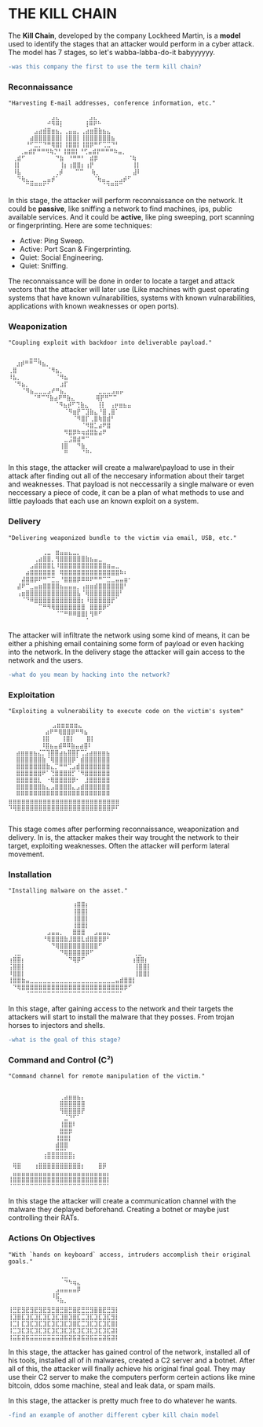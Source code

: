 # THE KILL CHAIN

The **Kill Chain**, developed by the company Lockheed Martin, is a **model** used to identify the stages that an attacker would perform in a cyber attack. The model has 7 stages, so let's wabba-labba-do-it babyyyyyy.

```diff
-was this company the first to use the term kill chain?
```

### **Reconnaissance**
```
"Harvesting E-mail addresses, conference information, etc."

⠀⠀⠀⠀⠀⠀⠀⠀⠀⠀⣠⣄⠀⠀⠀⠀⠀⠀ ⣠⣄
⠀⠀⠀⠀⠀⠀⠀⠀⠀⠚⠻⠿⡇⠀⠀⠀⠀ ⢸⠿⠟⠓
⠀⠀⠀⠀⠀⠀⣠⣴⣾⣿⣶⣦⡀⢀⣤⣤⡀⢀⣴⣶⣿⣷⣦⣄
⠀⠀⠀⠀⠀⣴⣿⣿⣿⣿⣿⣿⡇⢸⣿⣿⡇⢸⣿⣿⣿⣿⣿⣿⣦
⠀⠀⠀⠀⠘⠋⣉⡉⠙⠛⢿⣿⡇⢸⣿⣿⡇⢸⣿⡿⠛⠋⢉⣉⠙⠃
⠀  ⢀⣤⣾⡟⠛⠛⠻⢷⡙⠃⢸⣿⣿⡇⠘⢋⣤⣾⡟⠛⠛⠛⠷⣤⡀
⠀⢀⣾⠋⠀⠀⠀⠀⠀⠀⠀⠙⣷⠀⠘⠛⠛⠃⠀⣾⡿⠀⠀⠀⠀⠀⠀⠀⠈⢷
⠀⢸⡇⠀⠀⠀⠀⠀⠀⠀⠀⠀⢸⡆⢰⣿⣿⡆⢰⡟⠀⠀⠀⠀⠀⠀⠀⠀⠀⢸⡇
⠀⠸⣧⠀⠀⠀⠀⠀⠀⠀ ⢀⡾⠀⠀ ⠉⠉⠀ ⢷⡀⠀⠀⠀⠀⠀⠀  ⣼⠇
⠀⠀⠙⢷⣄⣀⠀⠀⣀⣤⡾⠁⠀⠀⠀⠀⠀⠀⠀ ⠈⢷⣤⣀⠀⣀⣠⡾⠋
⠀⠀⠀⠀⠉⠛⠛⠛⠋⠁⠀⠀⠀⠀⠀⠀⠀⠀⠀⠀⠀ ⠈⠙⠛⠛⠉
```

In this stage, the attacker will perform reconnaissance on the network. It could be **passive**, like sniffing a network to find machines, ips, public available services. And it could be **active**, like ping sweeping, port scanning or fingerprinting. Here are some techniques:

 * Active: Ping Sweep.
 * Active: Port Scan & Fingerprinting.
 * Quiet: Social Engineering.
 * Quiet: Sniffing.

The reconnaissance will be done in order to locate a target and attack vectors that the attacker will later use (Like machines with guest operating systems that have known vulnarabilities, systems with known vulnarabilities, applications with known weaknesses or open ports).



### **Weaponization**
```
"Coupling exploit with backdoor into deliverable payload."

 ⠀⠀⠀⠀⣀⣀⡀⠀⠀⠀⠀⠀⠀⠀⠀⠀⠀⠀⠀⠀⠀⠀⠀⠀⠀⠀⠀⠀⠀
 ⠀⣰⡾⠛⠛⠉⠻⣦⡀⠀⠀⠀⠀⠀⠀⠀⠀⠀⠀⠀⠀⠀⠀⠀⠀⠀⠀⠀⠀
⢀⣿⠀⠀⠀⠀⠀⠀⠀⠈⠻⣦⡀⠀⠀⠀⠀⠀⠀⠀⠀⠀⠀⠀⠀⠀⠀⠀⠀⠀⠀
⠸⣧⡀⠀⠀⠀⠀⠀⠀⠀⠀⠈⠻⣦⠀⠀⠀⠀⠀⠀⠀⠀⠀⠀⠀⠀⠀⠀⠀⠀⠀
⠀⠈⠻⣦⡀⠀⠀⠀⠀⠀⠀⠀⣰⡏⠀⠀⠀⠀⠀⠀⠀⠀⠀⠀⠀⠀⠀⠀⠀⠀⠀
⠀⠀⠀⠈⠻⣦⣀⣀⣀⣠⠞⠛⣦⡀⠀⠀⠀⠀⠀⠀⠀⣀⣀⣀⣠⣤⡤⠀
⠀⠀⠀⠀  ⠈⠛⠉⠙⣷⣴⠟⠛⣷⣄⠀ ⠀⠀⠀⢿⡟⠛⠉⠉⠀⠀⠀⠀
⠀⠀⠀⠀⠀ ⠀⠀⠀⠀⠀⠈⠻⣦⡾⠋⢙⣷⣄⠀⠀⢸⡇⠀⢠⡶⣶⣦⣤⠀
⠀⠀⠀⠀⠀⠀⠀⠀⠀⠀⠀⠀⠀⠈⠻⣶⡟⠉⣹⣷⣄⠘⣿⢀⣿⠁⠀⠀⠀⠀
⠀⠀⠀⠀⠀⠀⠀⠀⠀⠀⠀⠀⠀⠀⠀⠈⠻⣿⡏⢀⣿⢷⣿⣾⠃⠀⠀⠀⠀⠀
⠀⠀⠀⠀⠀⠀⠀⠀⠀⠀⠀⠀⠀⠀⠀⠀⠀⠈⠻⣿⣁⣴⠟⣿⠀⠀⠀⠀⠀⠀
⠀⠀⠀⠀⠀⠀⠀⠀⠀⠀⠀⠀⠀⠻⣿⡿⠷⢶⣾⣿⣷⣴⠟⠀⠀⠀⠀⠀⠀
⠀⠀⠀⠀⠀⠀⠀⠀⠀⠀⠀⠀⠀⣀⣨⣿⣾⠛⠉⠀⠀⠀⠀⠀⠀⠀⠀⠀⠀
⠀⠀⠀⠀⠀⠀⠀⠀⠀⠀⠀⠀⢸⣿⠀⠀⠙⣷⡀⠀⠀⠀⠀⠀⠀⠀⠀⠀⠀
⠀⠀⠀⠀⠀⠀⠀⠀⠀⠀⠀⠀⠀⠛⠀⠀⠀⠈⠛⠂⠀⠀⠀⠀⠀⠀⠀⠀⠀
```

In this stage, the attacker will create a malware\payload to use in their attack after finding out all of the neccesary information about their target and weaknesses. That payload is not neccessarily a single malware or even neccessary a piece of code, it can be a plan of what methods to use and little payloads that each use an known exploit on a system.



### **Delivery**
```
"Delivering weaponized bundle to the victim via email, USB, etc."

⠀⠀⠀⠀⠀⠀⠀⠀⢀⣀⠀⣶⣤⣤⣄⣀⡀
⠀⠀⠀⠀⠀⠀⢀⣴⣿⣿⡀⢻⣿⣿⣿⣿⣿⣿⣷⣦⣤⣀
⠀⠀⠀⠀⠀⣠⣾⣿⣿⣿⣇⠸⣿⣿⣿⣿⣿⣿⣿⣿⣿⣿⣿⣶⣤⣀
⠀⠀⠀⠀⣴⣿⣿⣿⣿⣿⣿⠀⢿⣿⣿⣿⣿⣿⣿⣿⣿⣿⣿⣿⣿⣿⠷⠆
⠀⠀⠀⣼⣿⣿⡿⠟⠛⠉⣉⣀⠘⣿⣿⣿⡿⠿⠿⠟⠛⠛⠉⣉⣀⣤⣤⣶⠂
⠀⠀⣼⠟⠉⣀⣤⣶⣿⣿⣿⣿⣦⣤⣤⣤⡀⢠⣶⣶⣾⣿⣿⣿⣿⣿⣿⠃
⠀⠀⢠⣶⣿⣿⣿⣿⣿⣿⣿⣿⣿⣿⣿⣿⣧⠈⢿⣿⣿⣿⣿⣿⣿⣿⠃
⠀⠀⠀⠈⠙⠿⣿⣿⣿⣿⣿⣿⣿⣿⣿⣿⣿⡆⠸⣿⣿⣿⣿⣿⡟⠁
⠀⠀⠀⠀⠀⠀⠀⠉⠛⠻⢿⣿⣿⣿⣿⣿⣿⣿⠀⣿⣿⣿⡿⠋
⠀⠀⠀⠀⠀⠀⠀⠀⠀⠀⠀⠈⠉⠛⠿⠿⣿⣿⡇⢻⠿⠋
⠀⠀⠀⠀⠀⠀⠀⠀⠀⠀⠀⠀⠀⠀⠀⠀⠀ ⠈
```

The attacker will infiltrate the network using some kind of means, it can be either a phishing email containing some form of payload or even hacking into the network. In the delivery stage the attacker will gain access to the network and the users.

```diff
-what do you mean by hacking into the network?
```


### **Exploitation**
```
"Exploiting a vulnerability to execute code on the victim's system"

⠀ ⠀⠀⠀⠀⠀⠀   ⣠⣶⣶⣶⣶⣶⣄⠀⠀⠀⠀⠀⠀⠀⠀⠀⠀
⠀⠀⠀⠀⠀⠀ ⠀ ⣴⠟⠛⢿⣿⣿⡿⠛⠻⣦⠀⠀⠀⠀⠀⠀⠀⠀⠀
⠀⠀⠀⠀⠀⠀  ⢸⣿⠀ ⠀⢸⣿⡇⠀ ⠀⣿⡇⠀⠀⠀⠀⠀⠀⠀⠀
⠀⠀⠀⠀⠀⠀  ⠸⣿⣦⣤⣾⠿⠿⣷⣤⣴⣿⠇⠀⠀⠀⠀⠀⠀⠀⠀
⠀ ⣴⣶⣶⣶⣦⣌⡉⢹⣿⣿⣴⣦⣿⣿⡏⢉⣡⣴⣶⣶⣶⣦
⠀ ⣿⣿⣿⣿⣿⣿⣷⠈⢿⣿⣿⣿⣿⡿⠁⣾⣿⣿⣿⣿⣿⣿
⠀ ⣿⣿⣿⣿⣿⣿⣿⣷⣄⡉⠛⠛⢉⣠⣾⣿⣿⣿⣿⣿⣿⣿
⠀ ⣿⣿⣿⣿⣿⣿⠟⠁⢙⣿⣿⣿⣿⡋⠈⠻⣿⣿⣿⣿⣿⣿
⠀ ⣿⣿⣿⣿⣿⣇⠀⠐⢿⣿⣿⣿⣿⡿⠂⠀⣸⣿⣿⣿⣿⣿
⠀ ⣿⣿⣿⣿⣿⣿⣷⣄⣠⣿⣿⣿⣿⣄⣠⣾⣿⣿⣿⣿⣿⣿
⠀ ⠿⠿⠿⠿⠿⠿⠿⠿⠿⠿⠿⠿⠿⠿⠿⠿⠿⠿⠿⠿⠿⠿
⣶⣶⣶⣶⣶⣶⣶⣶⣶⣶⣶⣶⣶⣶⣶⣶⣶⣶⣶⣶⣶⣶⣶⣶⣶⣶⠀⠀
⠹⢿⣿⣿⣿⣿⣿⣿⣿⣿⣿⣿⣿⣿⣿⣿⣿⣿⣿⣿⣿⣿⣿⣿⡿⠏⠀⠀
⠀⠀⠀⠀⠀⠀⠀⠀⠀⠀⠀⠀⠀⠀⠀⠀⠀⠀⠀⠀⠀⠀⠀⠀⠀⠀⠀⠀
```

This stage comes after performing reconnaissance, weaponization and delivery. In is, the attacker makes their way trought the network to their target, exploiting weaknesses. Often the attacker will perform lateral movement.



### **Installation**
```
"Installing malware on the asset."

⠀⠀⠀⠀⠀⠀⠀⠀⠀⠀⠀⠀⠀⠀⠀⢰⣿⣿⡆
⠀⠀⠀⠀⠀⠀⠀⠀⠀⠀⠀⠀⠀⠀⠀⢸⣿⣿⡇
⠀⠀⠀⠀⠀⠀⠀⠀⠀⠀⠀⠀⠀⠀⠀⢸⣿⣿⡇
⠀⠀⠀⠀⠀⠀⠀⠀⠀⠀⠀⠀⠀⠀⠀⢸⣿⣿⡇
⠀⠀⠀⠀⠀⠀⠀⠀⠀⣠⣤⣤⡀⠀⠀⣿⣿⣿⠀⠀⣠⣤⣤⣄
⠀⠀⠀⠀⠀⠀⠀⠀⠘⢿⣿⣿⣿⣷⣸⣿⣿⣇⣾⣿⣿⣿⡿⠃
⠀⠀⠀⠀⠀⠀⠀⠀⠀⠀⠙⢿⣿⣿⣿⣿⣿⣿⣿⣿⣿⠋
⠀⢀⣀⠀⠀⠀⠀⠀⠀⠀⠀⠀⠙⢿⣿⣿⣿⣿⡿⠋⠀⠀⠀⠀⠀⠀    ⢀⣀
⢰⣿⣿⡆⠀⠀⠀⠀⠀⠀⠀⠀⠀⠀⠙⢿⡿⠋⠀⠀⠀⠀⠀⠀⠀⠀ ⠀⠀⢰⣿⣿⡆
⢨⣿⣿⡇⠀⠀⠀⠀⠀⠀⠀⠀⠀⠀⠀⠀⠀⠀⠀⠀⠀⠀⠀⠀⠀⠀⠀   ⢸⣿⣿⡇
⠸⣿⣿⡇⠀⠀⠀⠀⠀⠀⠀⠀⠀⠀⠀⠀⠀⠀⠀⠀⠀⠀⠀⠀⠀⠀⠀   ⢸⣿⣿⡇
⢸⣿⣿⣷⣤⣀⣀⣀⣀⣀⣀⣀⣀⣀⣀⣀⣀⣀⣀⣀⣀⣀⣀⣀⣀⣤⣾⣿⣿⡇
⠀⠙⢿⣿⣿⣿⣿⣿⣿⣿⣿⣿⣿⣿⣿⣿⣿⣿⣿⣿⣿⣿⣿⣿⣿⣿⣿⡿⠋
⠀⠀⠀⠀⠈⠉⠉⠉⠉⠉⠉⠉⠉⠉⠉⠉⠉⠉⠉⠉⠉⠉⠉⠉⠉⠉⠁
```

In this stage, after gaining access to the network and their targets the attackers will start to install the malware that they posses. From trojan horses to injectors and shells.

```diff
-what is the goal of this stage?
```


### **Command and Control (C²)**
```
"Command channel for remote manipulation of the victim."

⠀⠀⠀⠀⠀⠀⠀⠀⠀⠀⠀⠀⠀⠀⠀⠀⠀⠀⠀⠀⠀⠀⠀⠀⠀⠀⠀⠀⠀⠀
⠀⠀⠀⠀⠀⠀⠀⠀⠀⠀⠀⠀⢀⣴⣶⣶⣦⡄⠀⠀⠀⠀⠀⠀⠀⠀⠀
⠀⠀⠀⠀⠀⠀⠀⠀⠀⠀⠀⠀⣿⣿⣿⣿⣿⣿⠀⠀⠀⠀⠀⠀⠀⠀⠀
⠀⠀⠀⠀⠀⠀⠀⠀⠀⠀⠀⠀⢻⣿⣿⣿⣿⡟⠀⠀⠀⠀⠀⠀⠀⠀⠀
⠀⠀⠀⠀⠀⠀⠀⠀⠀⠀⠀⠀⠀⣈⠙⠋⠁⠀⠀⠀⠀⠀⠀⠀⠀⠀⠀
⠀⠀⠀⠀⠀⠀⠀⠀⠀⠀⠀⠀⢸⣿⣿⠇⠀⠀⠀⠀⠀⠀⠀⠀⠀⠀⠀
⠀⠀⠀⠀⠀⠀⠀⠀⠀⠀⠀⠀⣿⣿⡿⠀⠀⠀⠀⠀⠀⠀⠀⠀⠀⠀⠀
⠀⠀⠀⠀⠀⠀⠀⠀⠀⠀⠀⢸⣿⣿⡇⠀⠀⠀⠀⠀⠀⠀⠀⠀⠀⠀⠀
⠀⠀⠀⠀⠀⠀⠀⠀⠀⠀⠀⣾⣿⣿⠀⠀⠀⠀⠀⠀⠀⠀⠀⠀⠀⠀⠀
⠀⠀⠀⠀⠀⠀⠀⠀⢀⣤⣤⣭⣭⣥⣤⡀⠀⠀⠀⠀⠀⠀⠀⠀⠀⠀⠀
⠀⠀⠀⠀⠀⠀⠀⠀⠘⠛⠛⠛⠛⠛⠛⠃⠀⠀⠀⠀⠀⠀⠀⠀⠀⠀⠀
⠀⢿⣿⠀⠀⠀⢰⣿⣿⣿⣿⣿⣿⣿⣿⣿⣿⡆⠀⠀⠀⣿⡿⠀⠀⠀⠀
⠀⣤⣤⣤⣤⣤⣤⣤⣤⣤⣤⣤⣤⣤⣤⣤⣤⣤⣤⣤⣤⣤⣤⡄⠀⠀⠀
⢸⣿⣿⣿⣿⣿⣿⣿⣿⣿⣿⣿⣿⣿⣿⣿⣿⣿⣿⣿⣿⣿⣿⡇⠀⠀⠀
⠈⠉⠉⠉⠉⠉⠉⠉⠉⠉⠉⠉⠉⠉⠉⠉⠉⠉⠉⠉⠉⠉⠉⠁⠀⠀⠀
```

In this stage the attacker will create a communication channel with the malware they deplayed beforehand. Creating a botnet or maybe just controlling their RATs.

### **Actions On Objectives**
```
"With `hands on keyboard` access, intruders accomplish their original goals."

⠀⠀⠀⠀⠀⠀⠀⠀⠀⠀⠀⠀⢀⣀⠀⠀⠀⠀⠀⠀⠀⠀⠀⠀⠀⠀⠀⠀
⠀⠀⠀⠀⠀⠀⠀⠀⠀⠀⠀⠀⠀⠙⠳⢶⣄⠀⠀⠀⠀⠀⠀⠀⠀⠀⠀⠀
⠀⠀⠀⠀⠀⠀⠀⠀⠀⠀⠀⣠⣤⣤⣤⣤⡿⠀⠀⠀⠀⠀⠀⠀⠀⠀⠀⠀
⠀⠀⠀⠀⠀⠀⠀⠀⠀⠀⠸⣯⡀⠀⠀⠀⠀⠀⠀⠀⠀⠀⠀⠀⠀⠀⠀⠀
⠀⠀⠀⠀⠀⠀⠀⠀⠀⠀⠀⠈⠛⠂⠀⠀⠀⠀⠀⠀⠀⠀⠀⠀⠀⠀⠀⠀
⢸⣛⣟⣻⣟⣻⣟⣻⣟⣻⣛⣿⣛⣿⣛⣿⣟⣛⣛⣻⣿⣿⣟⣛⣻⡇
⢸⣹⣿⣏⣹⣏⣹⣏⣹⣏⣹⣏⣹⣿⣹⣿⣏⣉⣹⣏⣹⣏⣹⣏⣻⡇
⢸⣉⡇⣏⣹⣏⣹⣏⣹⣏⣹⣏⣹⣏⣹⣿⣏⣉⣹⣏⣹⣏⣹⣏⣿⡇
⢸⣉⣹⣏⣹⣏⣹⣏⣹⣏⣹⣏⣹⣏⣹⣏⣹⣏⣹⣏⣹⣏⣹⣏⣽⡇
⢸⣭⣯⣽⣯⣭⣭⣭⣭⣭⣭⣭⣽⣯⣽⣯⣽⣯⣽⣯⣭⣭⣽⣯⣽⡇
```

In this stage, the attacker has gained control of the network, installed all of his tools, installed all of ih malwares, created a C2 server and a botnet. After all of this, the attacker will finally achieve his original final goal. They may use their C2 server to make the computers perform certein actions like mine bitcoin, ddos some machine, steal and leak data, or spam mails.

In this stage, the attacker is pretty much free to do whatever he wants.

```diff
-find an example of another different cyber kill chain model
```
